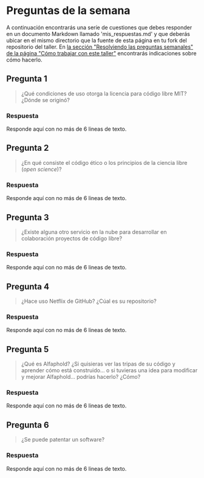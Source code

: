# Preguntas de la semana

A continuación encontrarás una seríe de cuestiones que debes responder en un
documento Markdown llamado 'mis_respuestas.md' y que deberás ubicar en el mismo directorio que la
fuente de esta página en tu fork del repositorio del taller. En [la sección "Resolviendo las
preguntas semanales" de la página "Cómo trabajar con este
taller"](../material_suplementario/como_trabajar.md#resolviendo-las-preguntas-semanales) encontrarás indicaciones sobre
cómo hacerlo.

## Pregunta 1

> ¿Qué condiciones de uso otorga la licencia para código libre MIT? ¿Dónde se originó?

### Respuesta

Responde aquí con no más de 6 lineas de texto.

## Pregunta 2

> ¿En qué consiste el código ético o los principios de la ciencia libre (*open science*)?

### Respuesta

Responde aquí con no más de 6 lineas de texto.

## Pregunta 3

> ¿Existe alguna otro servicio en la nube para desarrollar en colaboración proyectos de código
> libre?

### Respuesta

Responde aquí con no más de 6 lineas de texto.

## Pregunta 4

> ¿Hace uso Netflix de GitHub? ¿Cúal es su repositorio?

### Respuesta

Responde aquí con no más de 6 lineas de texto.

## Pregunta 5

> ¿Qué es Alfaphold? ¿Si quisieras ver las tripas de su código y aprender cómo está construido... o si
> tuvieras una idea para modificar y mejorar Alfaphold... podrías hacerlo? ¿Cómo?

### Respuesta

Responde aquí con no más de 6 lineas de texto.

## Pregunta 6

> ¿Se puede patentar un software?

### Respuesta

Responde aquí con no más de 6 lineas de texto.



